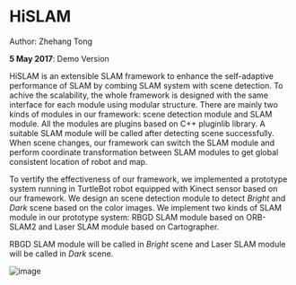 # HiSLAM
Author: Zhehang Tong

**5 May 2017**: Demo Version

HiSLAM is an extensible SLAM framework to enhance the self-adaptive performance of SLAM by combing SLAM system with scene detection. To achive the scalability, the whole framework is designed with the same interface for each module using modular structure. There are mainly two kinds of modules in our framework: scene detection module and SLAM module. All the modules are plugins based on C++ pluginlib library. A suitable SLAM module will be called after detecting scene successfully. When scene changes, our framework can switch the SLAM module and perform coordinate transformation between SLAM modules to get global consistent location of robot and map.


To vertify the effectiveness of our framework, we implemented a prototype system running in TurtleBot robot
equipped with Kinect sensor based on our framework. We design an scene detection module to detect *Bright* and *Dark* scene based on the color images. We implement two kinds of SLAM module in our prototype system: RBGD SLAM module based on ORB-SLAM2 and Laser SLAM module based on Cartographer.

RBGD SLAM module will be called in *Bright* scene and Laser SLAM module will be called in *Dark* scene.

![image](https://github.com/zhehangT/HiSLAM/blob/master/demo.gif)
